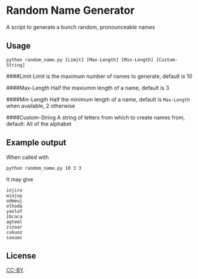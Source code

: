 # Random Name Generator

A script to generate a bunch random, pronounceable names


## Usage

    python random_name.py [Limit] [Max-Length] [Min-Length] [Custom-String]
	
####Limit
Limit is the maximum number of names to generate, default is 10
	
####Max-Length
Half the maxiumm length of a name, default is 3
	
####Min-Length
Half the minimum length of a name, default is `Max-Length` when available, 2 otherwise
	
####Custom-String
A string of letters from which to create names from, default: All of the alphabet


## Example output

When called with
    
    python random_name.py 10 3 3
    
It may give

    injiro
    wiajuy
    odmeuj
    olhoda
    yaolof
    ibcaca
    agteel
    zinoar
    cukuoz
    saxuec

## License
[CC-BY](http://creativecommons.org/licenses/by/3.0/).
